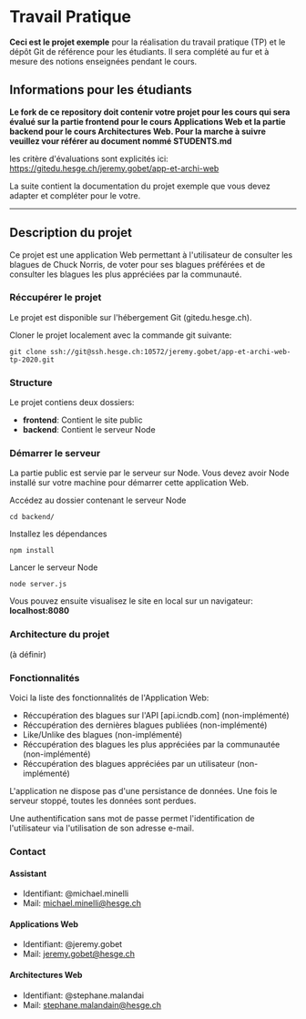 # Travail Pratique

**Ceci est le projet exemple** pour la réalisation du travail pratique (TP) et le dépôt Git de référence pour les étudiants. Il sera complété au fur et à mesure des notions enseignées pendant le cours.

## Informations pour les étudiants

**Le fork de ce repository doit contenir votre projet pour les cours qui sera évalué sur la partie frontend pour le cours Applications Web et la partie backend pour le cours Architectures Web. Pour la marche à suivre veuillez vour référer au document nommé STUDENTS.md**

les critère d'évaluations sont explicités ici: https://gitedu.hesge.ch/jeremy.gobet/app-et-archi-web

La suite contient la documentation du projet exemple que vous devez adapter et compléter pour le votre.

---

## Description du projet

Ce projet est une application Web permettant à l'utilisateur de consulter les blagues de Chuck Norris, de voter pour ses blagues préférées et de consulter les blagues les plus appréciées par la communauté.

### Réccupérer le projet

Le projet est disponible sur l'hébergement Git (gitedu.hesge.ch).

Cloner le projet localement avec la commande git suivante:

`git clone ssh://git@ssh.hesge.ch:10572/jeremy.gobet/app-et-archi-web-tp-2020.git`

### Structure

Le projet contiens deux dossiers:

- **frontend**: Contient le site public
- **backend**: Contient le serveur Node

### Démarrer le serveur

La partie public est servie par le serveur sur Node. Vous devez avoir Node installé sur votre machine pour démarrer cette application Web.

Accédez au dossier contenant le serveur Node

`cd backend/`

Installez les dépendances

`npm install`

Lancer le serveur Node

`node server.js`

Vous pouvez ensuite visualisez le site en local sur un navigateur: **localhost:8080**

### Architecture du projet

(à définir)

### Fonctionnalités

Voici la liste des fonctionnalités de l'Application Web:

- Réccupération des blagues sur l'API [api.icndb.com] (non-implémenté)
- Réccupération des dernières blagues publiées (non-implémenté)
- Like/Unlike des blagues (non-implémenté)
- Réccupération des blagues les plus appréciées par la communautée (non-implémenté)
- Réccupération des blagues appréciées par un utilisateur (non-implémenté)

L'application ne dispose pas d'une persistance de données. Une fois le serveur stoppé, toutes les données sont perdues.

Une authentification sans mot de passe permet l'identification de l'utilisateur via l'utilisation de son adresse e-mail.

### Contact

#### Assistant

- Identifiant: @michael.minelli
- Mail: michael.minelli@hesge.ch

#### Applications Web

- Identifiant: @jeremy.gobet
- Mail: jeremy.gobet@hesge.ch

#### Architectures Web

- Identifiant: @stephane.malandai
- Mail: stephane.malandain@hesge.ch
